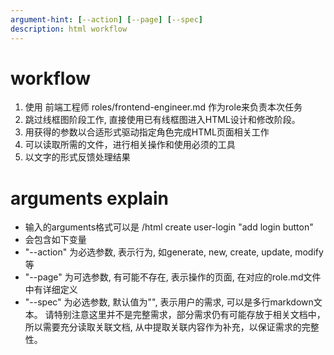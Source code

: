 ```yaml
---
argument-hint: [--action] [--page] [--spec] 
description: html workflow
---
```


# workflow
1. 使用 前端工程师 roles/frontend-engineer.md 作为role来负责本次任务
2. 跳过线框图阶段工作, 直接使用已有线框图进入HTML设计和修改阶段。
2. 用获得的参数以合适形式驱动指定角色完成HTML页面相关工作
3. 可以读取所需的文件，进行相关操作和使用必须的工具
4. 以文字的形式反馈处理结果

# arguments explain
- 输入的arguments格式可以是 /html create user-login "add login button"
- 会包含如下变量
- "--action" 为必选参数, 表示行为, 如generate, new, create, update, modify等
- "--page" 为可选参数, 有可能不存在, 表示操作的页面, 在对应的role.md文件中有详细定义
- "--spec" 为必选参数, 默认值为"", 表示用户的需求, 可以是多行markdown文本。 请特别注意这里并不是完整需求，部分需求仍有可能存放于相关文档中，所以需要充分读取关联文档, 从中提取关联内容作为补充，以保证需求的完整性。






